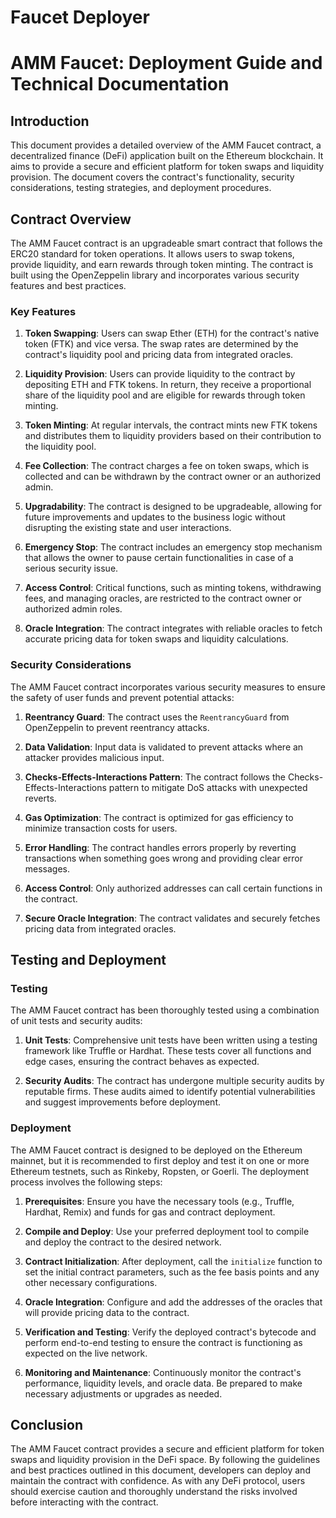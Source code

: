 # Faucet Deployer

# AMM Faucet: Deployment Guide and Technical Documentation

## Introduction

This document provides a detailed overview of the AMM Faucet contract, a decentralized finance (DeFi) application built on the Ethereum blockchain. It aims to provide a secure and efficient platform for token swaps and liquidity provision. The document covers the contract's functionality, security considerations, testing strategies, and deployment procedures.

## Contract Overview

The AMM Faucet contract is an upgradeable smart contract that follows the ERC20 standard for token operations. It allows users to swap tokens, provide liquidity, and earn rewards through token minting. The contract is built using the OpenZeppelin library and incorporates various security features and best practices.

### Key Features

1. **Token Swapping**: Users can swap Ether (ETH) for the contract's native token (FTK) and vice versa. The swap rates are determined by the contract's liquidity pool and pricing data from integrated oracles.

2. **Liquidity Provision**: Users can provide liquidity to the contract by depositing ETH and FTK tokens. In return, they receive a proportional share of the liquidity pool and are eligible for rewards through token minting.

3. **Token Minting**: At regular intervals, the contract mints new FTK tokens and distributes them to liquidity providers based on their contribution to the liquidity pool.

4. **Fee Collection**: The contract charges a fee on token swaps, which is collected and can be withdrawn by the contract owner or an authorized admin.

5. **Upgradability**: The contract is designed to be upgradeable, allowing for future improvements and updates to the business logic without disrupting the existing state and user interactions.

6. **Emergency Stop**: The contract includes an emergency stop mechanism that allows the owner to pause certain functionalities in case of a serious security issue.

7. **Access Control**: Critical functions, such as minting tokens, withdrawing fees, and managing oracles, are restricted to the contract owner or authorized admin roles.

8. **Oracle Integration**: The contract integrates with reliable oracles to fetch accurate pricing data for token swaps and liquidity calculations.

### Security Considerations

The AMM Faucet contract incorporates various security measures to ensure the safety of user funds and prevent potential attacks:

1. **Reentrancy Guard**: The contract uses the `ReentrancyGuard` from OpenZeppelin to prevent reentrancy attacks.

2. **Data Validation**: Input data is validated to prevent attacks where an attacker provides malicious input.

3. **Checks-Effects-Interactions Pattern**: The contract follows the Checks-Effects-Interactions pattern to mitigate DoS attacks with unexpected reverts.

4. **Gas Optimization**: The contract is optimized for gas efficiency to minimize transaction costs for users.

5. **Error Handling**: The contract handles errors properly by reverting transactions when something goes wrong and providing clear error messages.

6. **Access Control**: Only authorized addresses can call certain functions in the contract.

7. **Secure Oracle Integration**: The contract validates and securely fetches pricing data from integrated oracles.

## Testing and Deployment

### Testing

The AMM Faucet contract has been thoroughly tested using a combination of unit tests and security audits:

1. **Unit Tests**: Comprehensive unit tests have been written using a testing framework like Truffle or Hardhat. These tests cover all functions and edge cases, ensuring the contract behaves as expected.

2. **Security Audits**: The contract has undergone multiple security audits by reputable firms. These audits aimed to identify potential vulnerabilities and suggest improvements before deployment.

### Deployment

The AMM Faucet contract is designed to be deployed on the Ethereum mainnet, but it is recommended to first deploy and test it on one or more Ethereum testnets, such as Rinkeby, Ropsten, or Goerli. The deployment process involves the following steps:

1. **Prerequisites**: Ensure you have the necessary tools (e.g., Truffle, Hardhat, Remix) and funds for gas and contract deployment.

2. **Compile and Deploy**: Use your preferred deployment tool to compile and deploy the contract to the desired network.

3. **Contract Initialization**: After deployment, call the `initialize` function to set the initial contract parameters, such as the fee basis points and any other necessary configurations.

4. **Oracle Integration**: Configure and add the addresses of the oracles that will provide pricing data to the contract.

5. **Verification and Testing**: Verify the deployed contract's bytecode and perform end-to-end testing to ensure the contract is functioning as expected on the live network.

6. **Monitoring and Maintenance**: Continuously monitor the contract's performance, liquidity levels, and oracle data. Be prepared to make necessary adjustments or upgrades as needed.

## Conclusion

The AMM Faucet contract provides a secure and efficient platform for token swaps and liquidity provision in the DeFi space. By following the guidelines and best practices outlined in this document, developers can deploy and maintain the contract with confidence. As with any DeFi protocol, users should exercise caution and thoroughly understand the risks involved before interacting with the contract.
